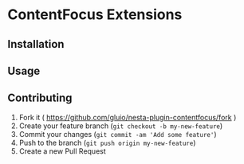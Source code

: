 # ContentFocus Extensions

## Installation

## Usage

## Contributing

1. Fork it ( https://github.com/gluio/nesta-plugin-contentfocus/fork )
2. Create your feature branch (`git checkout -b my-new-feature`)
3. Commit your changes (`git commit -am 'Add some feature'`)
4. Push to the branch (`git push origin my-new-feature`)
5. Create a new Pull Request
